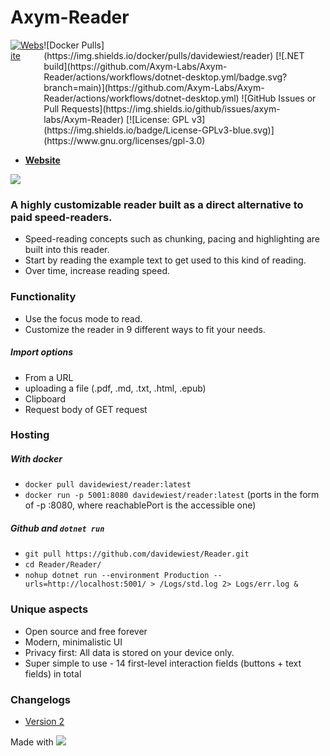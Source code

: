# Axym-Reader
<div style="display: flex;">
<a href="https://axym.davidewiest.com">
  <img alt="Website" src="https://img.shields.io/website?url=https%3A%2F%2Faxym.davidewiest.com">
</a>  ![Docker Pulls](https://img.shields.io/docker/pulls/davidewiest/reader) [![.NET build](https://github.com/Axym-Labs/Axym-Reader/actions/workflows/dotnet-desktop.yml/badge.svg?branch=main)](https://github.com/Axym-Labs/Axym-Reader/actions/workflows/dotnet-desktop.yml) ![GitHub Issues or Pull Requests](https://img.shields.io/github/issues/axym-labs/Axym-Reader) [![License: GPL v3](https://img.shields.io/badge/License-GPLv3-blue.svg)](https://www.gnu.org/licenses/gpl-3.0)

</div>

- **[Website](https://axym.davidewiest.com/)**

<a href="https://hub.docker.com/r/davidewiest/reader">
  <img src="https://img.shields.io/badge/Docker-2CA5E0?style=for-the-badge&logo=docker&logoColor=white" />
</a>


### A highly customizable reader built as a direct alternative to paid speed-readers.
- Speed-reading concepts such as chunking, pacing and highlighting are built into this reader.
- Start by reading the example text to get used to this kind of reading.
- Over time, increase reading speed.

### Functionality
- Use the focus mode to read.
- Customize the reader in 9 different ways to fit your needs.

##### Import options
- From a URL
- uploading a file (.pdf, .md, .txt, .html, .epub)
- Clipboard
- Request body of GET request

### Hosting
##### With docker
- `docker pull davidewiest/reader:latest`
- `docker run -p 5001:8080 davidewiest/reader:latest` (ports in the form of -p <reachablePort>:8080, where reachablePort is the accessible one)

##### Github and `dotnet run`
- `git pull https://github.com/davidewiest/Reader.git`
- `cd Reader/Reader/`
- `nohup dotnet run --environment Production --urls=http://localhost:5001/ > /Logs/std.log 2> Logs/err.log &`

### Unique aspects
- Open source and free forever
- Modern, minimalistic UI
- Privacy first: All data is stored on your device only.
- Super simple to use - 14 first-level interaction fields (buttons + text fields) in total


### Changelogs
- [Version 2](https://github.com/Axym-Labs/Axym-Reader/wiki/Changelog-Version-2)


Made with <img src="https://img.shields.io/badge/.NET-512BD4?style=for-the-badge&logo=dotnet&logoColor=white" />
